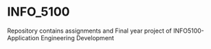 # INFO_5100
Repository contains assignments and Final year project of INFO5100- Application Engineering Development
